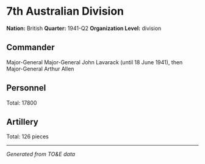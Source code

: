 # 7th Australian Division

**Nation:** British
**Quarter:** 1941-Q2
**Organization Level:** division

## Commander

Major-General Major-General John Lavarack (until 18 June 1941), then Major-General Arthur Allen

## Personnel

Total: 17800

## Artillery

Total: 126 pieces

---
*Generated from TO&E data*
